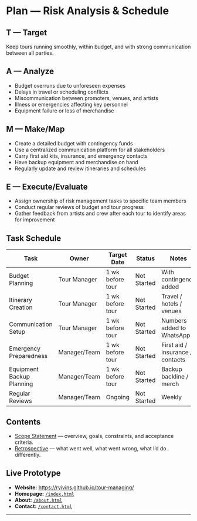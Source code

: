 # Plan — Risk Analysis & Schedule

## T — Target
Keep tours running smoothly, within budget, and with strong communication between all parties.

## A — Analyze
- Budget overruns due to unforeseen expenses
- Delays in travel or scheduling conflicts
- Miscommunication between promoters, venues, and artists
- Illness or emergencies affecting key personnel
- Equipment failure or loss of merchandise

## M — Make/Map
- Create a detailed budget with contingency funds
- Use a centralized communication platform for all stakeholders
- Carry first aid kits, insurance, and emergency contacts
- Have backup equipment and merchandise on hand
- Regularly update and review itineraries and schedules

## E — Execute/Evaluate
- Assign ownership of risk management tasks to specific team members
- Conduct regular reviews of budget and tour progress
- Gather feedback from artists and crew after each tour to identify areas for improvement

## Task Schedule

| Task                    | Owner        | Target Date     | Status       | Notes                         |
|--------------------------|--------------|-----------------|--------------|-------------------------------|
| Budget Planning          | Tour Manager | 1 wk before tour | Not Started  | With contingency added        |
| Itinerary Creation       | Tour Manager | 1 wk before tour | Not Started  | Travel / hotels / venues      |
| Communication Setup      | Tour Manager | 1 wk before tour | Not Started  | Numbers added to WhatsApp     |
| Emergency Preparedness   | Manager/Team | 1 wk before tour | Not Started  | First aid / insurance / contacts |
| Equipment Backup Planning| Manager/Team | 1 wk before tour | Not Started  | Backup backline / merch       |
| Regular Reviews          | Manager/Team | Ongoing         | Not Started  | Weekly                        |             | —            | —               | —            | —                             |

## Contents
- [Scope Statement](./scope.md) — overview, goals, constraints, and acceptance criteria.
- [Retrospective](./retrospective.md) — what went well, what went wrong, what I’d do differently.

## Live Prototype
- **Website:** https://ryivins.github.io/tour-managing/
- **Homepage:** [`/index.html`](../index.html)
- **About:** [`/about.html`](../about.html)
- **Contact:** [`/contact.html`](../contact.html)
---